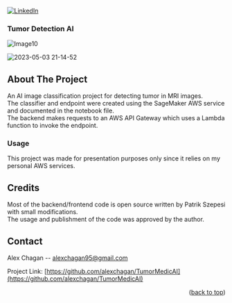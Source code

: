

[![LinkedIn][linkedin-shield]][linkedin-url]

<!-- PROJECT LOGO -->

 
### Tumor Detection AI 


![Image10](https://user-images.githubusercontent.com/44925899/235746366-3271d9cb-ddb8-4143-bc4f-9625646de109.jpg)

![2023-05-03 21-14-52](https://user-images.githubusercontent.com/44925899/236008091-43191326-95e3-402a-a041-97b434093af8.gif)


<!-- ABOUT THE PROJECT -->
## About The Project
 
An AI image classification project for detecting tumor in MRI images. <br />
The classifier and endpoint were created using the SageMaker AWS service and documented in the notebook file. <br />
The backend makes requests to an AWS API Gateway which uses a Lambda function to invoke the endpoint.

### Usage

This project was made for presentation purposes only since it relies on my personal AWS services.  


<!-- CREDITS -->
## Credits

Most of the backend/frontend code is open source written by Patrik Szepesi with small modifications. <br />
The usage and publishment of the code was approved by the author. 

<!-- CONTACT -->
## Contact

Alex Chagan  -- alexchagan95@gmail.com

Project Link: [https://github.com/alexchagan/TumorMedicAI](https://github.com/alexchagan/TumorMedicAI)

<p align="right">(<a href="#readme-top">back to top</a>)</p>

<!-- MARKDOWN LINKS & IMAGES -->
<!-- https://www.markdownguide.org/basic-syntax/#reference-style-links -->
[linkedin-shield]: https://img.shields.io/badge/-LinkedIn-black.svg?style=for-the-badge&logo=linkedin&colorB=555
[linkedin-url]: https://www.linkedin.com/in/alex-chagan-a243221b6/







